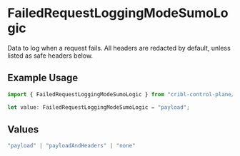 # FailedRequestLoggingModeSumoLogic

Data to log when a request fails. All headers are redacted by default, unless listed as safe headers below.

## Example Usage

```typescript
import { FailedRequestLoggingModeSumoLogic } from "cribl-control-plane/models/operations";

let value: FailedRequestLoggingModeSumoLogic = "payload";
```

## Values

```typescript
"payload" | "payloadAndHeaders" | "none"
```